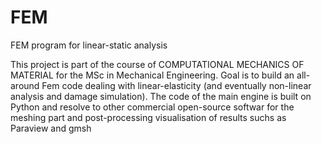 # FEM
FEM program for linear-static analysis

This project is part of the course of COMPUTATIONAL MECHANICS OF MATERIAL for the MSc in Mechanical Engineering.
Goal is to build an all-around Fem code dealing with linear-elasticity (and eventually non-linear analysis and damage simulation).
The code of the main engine is built on Python and resolve to other commercial open-source softwar for the meshing part and post-processing visualisation of results suchs as Paraview and gmsh
